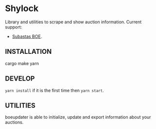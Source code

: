 # Shylock

Library and utilities to scrape and show auction information.
Current support:

* [Subastas BOE](http://subastas.boe.es).

## INSTALLATION
cargo make yarn

## DEVELOP
`yarn install` if it is the first time then `yarn start`.

## UTILITIES
boeupdater is able to initialize, update and export information about your auctions.
